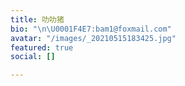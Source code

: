```yaml
---
title: 叻叻猪
bio: "\n\U0001F4E7:bam1@foxmail.com"
avatar: "/images/_20210515183425.jpg"
featured: true
social: []

---
```

